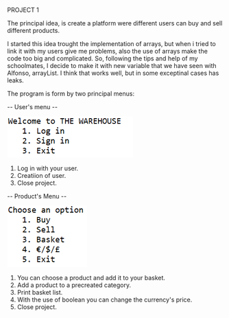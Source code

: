 PROJECT 1

The principal idea, is create a platform were different users can buy and sell different products.

I started this idea trought the implementation of arrays, but when i tried to link it with my users give me problems, also the use of arrays make the code too big and complicated. So, following the tips and help of my schoolmates, I decide to make it with new variable that we have seen with Alfonso, arrayList. I think that works well, but in some exceptinal cases has leaks.

The program is form by two principal menus:

-- User's menu --




![alt text](https://github.com/lfresnog/JavaProjects/blob/master/Practica_1/README/corte1.PNG)

1. Log in with your user.
2. Creatiion of user.
3. Close project.


-- Product's Menu --




![alt text](https://github.com/lfresnog/JavaProjects/blob/master/Practica_1/README/corte%202.PNG)

1. You can choose a product and add it to your basket.
2. Add a product to a precreated category.
3. Print basket list.
4. With the use of boolean you can change the currency's price.
5. Close project.
